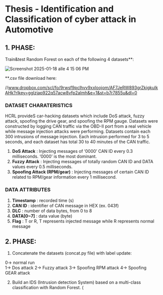# Thesis - Identification and Classification of cyber attack in Automotive

## 1. PHASE:

Train&test Random Forest on each of the following 4 datasets**:

![Screenshot 2025-01-18 alle 4 15 06 PM](https://github.com/user-attachments/assets/fdd8b96c-0f9a-45d1-86af-4aa869bb0a13)

**.csv file download here:  

//www.dropbox.com/scl/fo/9rwsf9pclhvv9xxloojom/AF7JeRW893grZkigkulkAHk?rlkey=gglzjap922q57acw8vfp2almh&e=1&st=b7r7855u&dl=0

### DATASET CHARATERISTICS
HCRL provideS car-hacking datasets which include DoS attack, fuzzy attack, spoofing the drive gear, and spoofing the RPM gauge. Datasets were constructed by logging CAN traffic via the OBD-II port from a 
real vehicle while message injection attacks were performing. Datasets contain each 300 intrusions of message injection. Each intrusion performed for 3 to 5 seconds, and each dataset has total 30 to 40 
minutes of the CAN traffic.

1.    **DoS Attack** : Injecting messages of ‘0000’ CAN ID every 0.3 milliseconds. ‘0000’ is the most dominant.
2.    **Fuzzy Attack** : Injecting messages of totally random CAN ID and DATA values every 0.5 milliseconds.
3.    **Spoofing Attack (RPM/gear)** : Injecting messages of certain CAN ID related to RPM/gear information every 1 millisecond.


### DATA ATTRIBUTES
1.    **Timestamp** : recorded time (s)
2.    **CAN ID** : identifier of CAN message in HEX (ex. 043f)
3.    **DLC** : number of data bytes, from 0 to 8
4.    **DATA[0~7]** : data value (byte)
5.    **Flag** : T or R, T represents injected message while R represents normal message





## 2. PHASE:
   
1. Concatenate the datasets (concat.py file) with label update:

0-> normal run   
1-> Dos attack
2-> Fuzzy attack
3-> Spoofing RPM attack
4-> Spoofing GEAR attack

2. Build an IDS (Intrusion detection System) based on a multi-class classification with Random Forest. (


